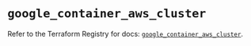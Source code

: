 # `google_container_aws_cluster`

Refer to the Terraform Registry for docs: [`google_container_aws_cluster`](https://registry.terraform.io/providers/hashicorp/google/6.34.1/docs/resources/container_aws_cluster).
